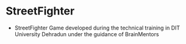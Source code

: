 # StreetFighter
- StreetFighter Game developed during the technical training in DIT University Dehradun under the guidance of BrainMentors

